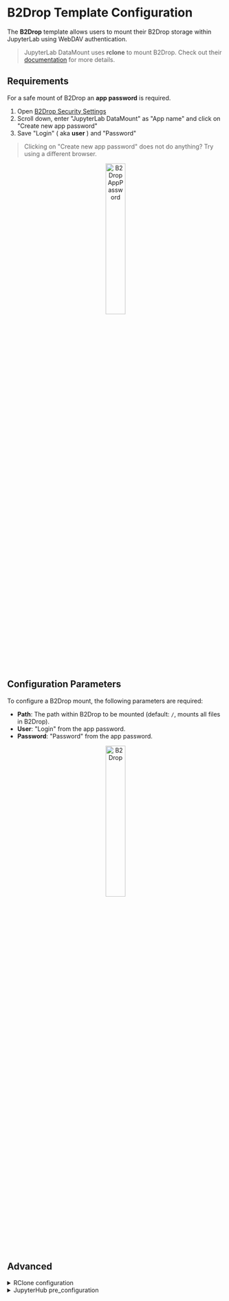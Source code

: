 # B2Drop Template Configuration

The **B2Drop** template allows users to mount their B2Drop storage within JupyterLab using WebDAV authentication.

> JupyterLab DataMount uses **rclone** to mount B2Drop. Check out their [documentation](https://rclone.org/webdav/) for more details.

## Requirements

For a safe mount of B2Drop an **app password** is required.

1.  Open [B2Drop Security Settings](https://b2drop.eudat.eu/settings/user/security)
2.  Scroll down, enter "JupyterLab DataMount" as "App name" and click on "Create new app password"
3.  Save "Login" ( aka **user** ) and "Password"

> Clicking on "Create new app password" does not do anything? Try using a different browser.

<div style="text-align: center;">
  <img src="https://jsc-jupyter.github.io/jupyterlab-data-mount/images/b2drop_apppassword.png" alt="B2Drop AppPassword" style="width: 30%;">
</div>

## Configuration Parameters

To configure a B2Drop mount, the following parameters are required:

- **Path**: The path within B2Drop to be mounted (default: `/`, mounts all files in B2Drop).
- **User**: "Login" from the app password.
- **Password**: "Password" from the app password.

<div style="text-align: center;">
  <img src="https://jsc-jupyter.github.io/jupyterlab-data-mount/images/b2drop.png" alt="B2Drop" style="width: 30%;">
</div>

## Advanced

<details>
  <summary>RClone configuration</summary>
  <br>
  The following configuration is used to mount B2Drop with rclone:<br>
  b2drop.config:<br>
  ```yaml
  [b2drop]
  type = webdav
  url = https://b2drop.eudat.eu/remote.php/dav/files/_user_/
  vendor = nextcloud
  user = _user_
  pass = _obscuredpassword_
  ```
  <br>
  Mounted via <br>
  ```bash
  rclone mount --config b2drop.config b2drop:_remotepath_ _path_ --vfs-cache-max-size=10G --vfs-read-chunk-size=64M --vfs-cache-mode=writes --allow-other --uid=1000 --gid=100
  ```
  <br>
</details>
<details>
  <summary>JupyterHub pre_configuration</summary>
  <br>
  The following configuration can be used to preconfigure a B2Drop mount for users:<br>
  ```json
  # pip install jupyterhub-datamountspawner
  c.JupyterHub.spawner_class = 'datamountspawner.KubeSpawner'
  c.KubeSpawner.init_mounts = [
    {
      "path": "_path_", # relative path. "b2drop" is a valid value
      "options": {
        "displayName": "B2Drop (external)",
        "template": "b2drop",
        "readonly": True, # default: False
        "config": {
          "remotepath": "/", # If only a subdirectory should be shared, define it here
          "type": "webdav",
          "url": "https://b2drop.eudat.eu/remote.php/dav/files/_user_/",
          "vendor": "nextcloud",
          "user": "_user_",
          "obscure_pass": "_password_" # will be obscured during config creation
        }
      }
    }
  ]
  ```
    <ul>Replace _path_, _user_ and _password_</ul>
    <ul>Users will not see the used configuration</ul>
</details>
